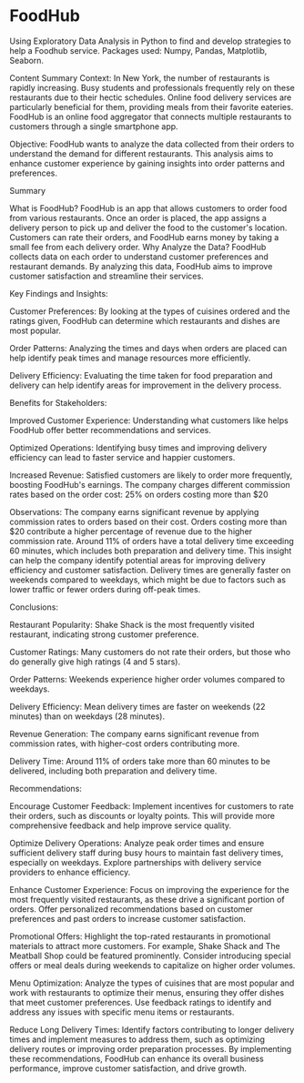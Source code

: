 # FoodHub
Using Exploratory Data Analysis in Python to find and develop strategies to help a Foodhub service. Packages used: Numpy, Pandas, Matplotlib, Seaborn.

Content Summary Context: In New York, the number of restaurants is rapidly increasing. Busy students and professionals frequently rely on these restaurants due to their hectic schedules. Online food delivery services are particularly beneficial for them, providing meals from their favorite eateries. FoodHub is an online food aggregator that connects multiple restaurants to customers through a single smartphone app.

Objective: FoodHub wants to analyze the data collected from their orders to understand the demand for different restaurants. This analysis aims to enhance customer experience by gaining insights into order patterns and preferences.

Summary

What is FoodHub? FoodHub is an app that allows customers to order food from various restaurants. Once an order is placed, the app assigns a delivery person to pick up and deliver the food to the customer's location. Customers can rate their orders, and FoodHub earns money by taking a small fee from each delivery order. Why Analyze the Data? FoodHub collects data on each order to understand customer preferences and restaurant demands. By analyzing this data, FoodHub aims to improve customer satisfaction and streamline their services.

Key Findings and Insights:

Customer Preferences: By looking at the types of cuisines ordered and the ratings given, FoodHub can determine which restaurants and dishes are most popular.

Order Patterns: Analyzing the times and days when orders are placed can help identify peak times and manage resources more efficiently.

Delivery Efficiency: Evaluating the time taken for food preparation and delivery can help identify areas for improvement in the delivery process.

Benefits for Stakeholders:

Improved Customer Experience: Understanding what customers like helps FoodHub offer better recommendations and services.

Optimized Operations: Identifying busy times and improving delivery efficiency can lead to faster service and happier customers.

Increased Revenue: Satisfied customers are likely to order more frequently, boosting FoodHub's earnings. The company charges different commission rates based on the order cost: 25% on orders costing more than $20

Observations: The company earns significant revenue by applying commission rates to orders based on their cost. Orders costing more than $20 contribute a higher percentage of revenue due to the higher commission rate. Around 11% of orders have a total delivery time exceeding 60 minutes, which includes both preparation and delivery time. This insight can help the company identify potential areas for improving delivery efficiency and customer satisfaction. Delivery times are generally faster on weekends compared to weekdays, which might be due to factors such as lower traffic or fewer orders during off-peak times.

Conclusions:

Restaurant Popularity: Shake Shack is the most frequently visited restaurant, indicating strong customer preference.

Customer Ratings: Many customers do not rate their orders, but those who do generally give high ratings (4 and 5 stars).

Order Patterns: Weekends experience higher order volumes compared to weekdays.

Delivery Efficiency: Mean delivery times are faster on weekends (22 minutes) than on weekdays (28 minutes).

Revenue Generation: The company earns significant revenue from commission rates, with higher-cost orders contributing more.

Delivery Time: Around 11% of orders take more than 60 minutes to be delivered, including both preparation and delivery time.

Recommendations:

Encourage Customer Feedback: Implement incentives for customers to rate their orders, such as discounts or loyalty points. This will provide more comprehensive feedback and help improve service quality.

Optimize Delivery Operations: Analyze peak order times and ensure sufficient delivery staff during busy hours to maintain fast delivery times, especially on weekdays. Explore partnerships with delivery service providers to enhance efficiency.

Enhance Customer Experience: Focus on improving the experience for the most frequently visited restaurants, as these drive a significant portion of orders. Offer personalized recommendations based on customer preferences and past orders to increase customer satisfaction.

Promotional Offers: Highlight the top-rated restaurants in promotional materials to attract more customers. For example, Shake Shack and The Meatball Shop could be featured prominently. Consider introducing special offers or meal deals during weekends to capitalize on higher order volumes.

Menu Optimization: Analyze the types of cuisines that are most popular and work with restaurants to optimize their menus, ensuring they offer dishes that meet customer preferences. Use feedback ratings to identify and address any issues with specific menu items or restaurants.

Reduce Long Delivery Times: Identify factors contributing to longer delivery times and implement measures to address them, such as optimizing delivery routes or improving order preparation processes. By implementing these recommendations, FoodHub can enhance its overall business performance, improve customer satisfaction, and drive growth.
